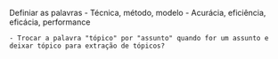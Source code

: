 
Definiar as palavras
	- Técnica, método, modelo
	- Acurácia, eficiência, eficácia, performance


	- Trocar a palavra "tópico" por "assunto" quando for um assunto e deixar tópico para extração de tópicos?


